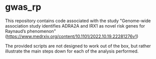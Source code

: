 # gwas_rp
This repository contains code associated with the study "Genome-wide association study identifies ADRA2A and IRX1 as novel risk genes for Raynaud’s phenomenon" (https://www.medrxiv.org/content/10.1101/2022.10.19.22281276v1)

The provided scripts are not designed to work out of the box, but rather illustrate the main steps down for each of the analysis performed.
